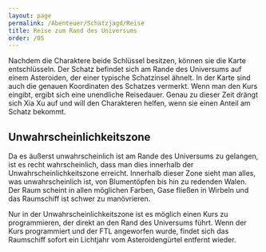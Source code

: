 ```yaml
---
layout: page
permalink: /Abenteuer/Schatzjagd/Reise
title: Reise zum Rand des Universums
order: /05
---
```


Nachdem die Charaktere beide Schlüssel besitzen, können sie die Karte entschlüsseln. Der Schatz befindet sich am Rande des Universums auf einem Asteroiden, der einer typische Schatzinsel ähnelt. In der Karte sind auch die genauen Koordinaten des Schatzes vermerkt. Wenn man den Kurs eingibt, ergibt sich eine unendliche Reisedauer. Genau zu dieser Zeit drängt sich Xia Xu auf und will den Charakteren helfen, wenn sie einen Anteil am Schatz bekommt.

## Unwahrscheinlichkeitszone

Da es äußerst unwahrscheinlich ist am Rande des Universums zu gelangen, ist es recht wahrscheinlich, dass man dies innerhalb der Unwahrscheinlichkeitszone erreicht. Innerhalb dieser Zone sieht man alles, was unwahrscheinlich ist, von Blumentöpfen bis hin zu redenden Walen. Der Raum scheint in allen möglichen Farben, Gase fließen in Wirbeln und das Raumschiff ist schwer zu manövrieren.

Nur in der Unwahrscheinlichkeitszone ist es möglich einen Kurs zu programmieren, der direkt an den Rand des Universums führt. Wenn der Kurs programmiert und der FTL angeworfen wurde, findet sich das Raumschiff sofort ein Lichtjahr vom Asteroidengürtel entfernt wieder.
